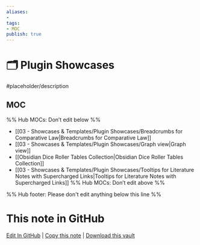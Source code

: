 ```yaml
---
aliases:
- 
tags: 
- MOC
publish: true
---
```


# 🗂️ Plugin Showcases

#placeholder/description 

## MOC

%% Hub MOCs: Don’t edit below  %%
-  [[03 - Showcases & Templates/Plugin Showcases/Breadcrumbs for Comparative Law|Breadcrumbs for Comparative Law]]
-  [[03 - Showcases & Templates/Plugin Showcases/Graph view|Graph view]]
-  [[Obsidian Dice Roller Tables Collection|Obsidian Dice Roller Tables Collection]]
-  [[03 - Showcases & Templates/Plugin Showcases/Tooltips for Literature Notes with Supercharged Links|Tooltips for Literature Notes with Supercharged Links]]
%% Hub MOCs: Don’t edit above  %%

%% Hub footer: Please don't edit anything below this line %%

# This note in GitHub

<span class="git-footer">[Edit In GitHub](https://github.dev/obsidian-community/obsidian-hub/blob/main/03%20-%20Showcases%20%26%20Templates/Plugin%20Showcases/%F0%9F%97%82%EF%B8%8F%20Plugin%20Showcases.md "git-hub-edit-note") | [Copy this note](https://raw.githubusercontent.com/obsidian-community/obsidian-hub/main/03%20-%20Showcases%20%26%20Templates/Plugin%20Showcases/%F0%9F%97%82%EF%B8%8F%20Plugin%20Showcases.md "git-hub-copy-note") | [Download this vault](https://github.com/obsidian-community/obsidian-hub/archive/refs/heads/main.zip "git-hub-download-vault") </span>
